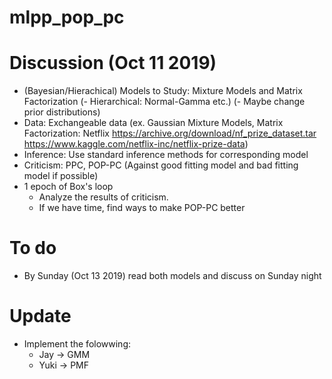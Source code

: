 # mlpp_pop_pc
# Discussion (Oct 11 2019)
-  (Bayesian/Hierachical) Models to Study: Mixture Models and Matrix Factorization
    (- Hierarchical: Normal-Gamma etc.)
    (- Maybe change prior distributions)
  - Data: Exchangeable data (ex. Gaussian Mixture Models, Matrix Factorization: Netflix https://archive.org/download/nf_prize_dataset.tar    https://www.kaggle.com/netflix-inc/netflix-prize-data)
  - Inference: Use standard inference methods for corresponding model
  - Criticism: PPC, POP-PC (Against good fitting model and bad fitting model if possible)
- 1 epoch of Box's loop
  - Analyze the results of criticism.
  - If we have time, find ways to make POP-PC better
# To do
- By Sunday (Oct 13 2019) read both models and discuss on Sunday night

# Update
- Implement the folowwing:
  - Jay -> GMM
  - Yuki -> PMF
